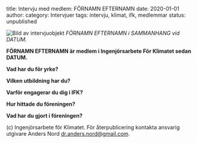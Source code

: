 title: Intervju med medlem: FÖRNAMN EFTERNAMN
date: 2020-01-01
author:
category: Intervjuer
tags: intervju, klimat, ifk, medlemmar
status: unpublished

![Bild av intervjuobjekt]({{post_url}}/data/INTERVJUBILD)
*FÖRNAMN EFTERNAMN i SAMMANHANG vid DATUM.*

**FÖRNAMN EFTERNAMN är medlem i Ingenjörsarbete För Klimatet sedan DATUM.**

**Vad har du för yrke?**

**Vilken utbildning har du?**

**Varför engagerar du dig i IFK?**

**Hur hittade du föreningen?**

**Vad har du gjort i föreningen?**

(c) Ingenjörsarbete för Klimatet. För återpublicering kontakta ansvarig utgivare
Anders Nord [dr.anders.nord@gmail.com](mailto:dr.anders.nord@gmail.com).
